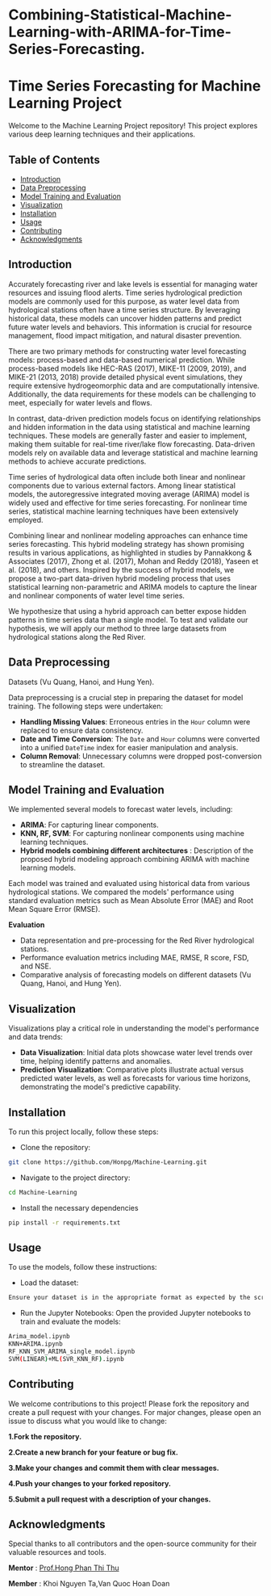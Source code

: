 # Combining-Statistical-Machine-Learning-with-ARIMA-for-Time-Series-Forecasting.

# Time Series Forecasting for Machine Learning Project

Welcome to the Machine Learning Project repository! This project explores various deep learning techniques and their applications.

## Table of Contents

- [Introduction](#introduction)
- [Data Preprocessing](#data-preprocessing)
- [Model Training and Evaluation](#model-training-and-evaluation)
- [Visualization](#visualization)
- [Installation](#installation)
- [Usage](#usage)
- [Contributing](#contributing)
- [Acknowledgments](#acknowledgments)

## Introduction
Accurately forecasting river and lake levels is essential for managing water resources and issuing flood alerts. Time series hydrological prediction models are commonly used for this purpose, as water level data from hydrological stations often have a time series structure. By leveraging historical data, these models can uncover hidden patterns and predict future water levels and behaviors. This information is crucial for resource management, flood impact mitigation, and natural disaster prevention.

There are two primary methods for constructing water level forecasting models: process-based and data-based numerical prediction. While process-based models like HEC-RAS (2017), MIKE-11 (2009, 2019), and MIKE-21 (2013, 2018) provide detailed physical event simulations, they require extensive hydrogeomorphic data and are computationally intensive. Additionally, the data requirements for these models can be challenging to meet, especially for water levels and flows.

In contrast, data-driven prediction models focus on identifying relationships and hidden information in the data using statistical and machine learning techniques. These models are generally faster and easier to implement, making them suitable for real-time river/lake flow forecasting. Data-driven models rely on available data and leverage statistical and machine learning methods to achieve accurate predictions.

Time series of hydrological data often include both linear and nonlinear components due to various external factors. Among linear statistical models, the autoregressive integrated moving average (ARIMA) model is widely used and effective for time series forecasting. For nonlinear time series, statistical machine learning techniques have been extensively employed.

Combining linear and nonlinear modeling approaches can enhance time series forecasting. This hybrid modeling strategy has shown promising results in various applications, as highlighted in studies by Pannakkong & Associates (2017), Zhong et al. (2017), Mohan and Reddy (2018), Yaseen et al. (2018), and others. Inspired by the success of hybrid models, we propose a two-part data-driven hybrid modeling process that uses statistical learning non-parametric and ARIMA models to capture the linear and nonlinear components of water level time series.

We hypothesize that using a hybrid approach can better expose hidden patterns in time series data than a single model. To test and validate our hypothesis, we will apply our method to three large datasets from hydrological stations along the Red River.

## Data Preprocessing
Datasets (Vu Quang, Hanoi, and Hung Yen).

Data preprocessing is a crucial step in preparing the dataset for model training. The following steps were undertaken:

- **Handling Missing Values**: Erroneous entries in the `Hour` column were replaced to ensure data consistency.
- **Date and Time Conversion**: The `Date` and `Hour` columns were converted into a unified `DateTime` index for easier manipulation and analysis.
- **Column Removal**: Unnecessary columns were dropped post-conversion to streamline the dataset.

## Model Training and Evaluation

We implemented several models to forecast water levels, including:

- **ARIMA**: For capturing linear components.
- **KNN, RF, SVM**: For capturing nonlinear components using machine learning techniques.
- **Hybrid models combining different architectures** : Description of the proposed hybrid modeling approach combining ARIMA with machine learning models.

Each model was trained and evaluated using historical data from various hydrological stations. We compared the models' performance using standard evaluation metrics such as Mean Absolute Error (MAE) and Root Mean Square Error (RMSE).

**Evaluation**
   - Data representation and pre-processing for the Red River hydrological stations.
   - Performance evaluation metrics including MAE, RMSE, R score, FSD, and NSE.
   - Comparative analysis of forecasting models on different datasets (Vu Quang, Hanoi, and Hung Yen).

## Visualization

Visualizations play a critical role in understanding the model's performance and data trends:

- **Data Visualization**: Initial data plots showcase water level trends over time, helping identify patterns and anomalies.
- **Prediction Visualization**: Comparative plots illustrate actual versus predicted water levels, as well as forecasts for various time horizons, demonstrating the model's predictive capability.

## Installation
To run this project locally, follow these steps:

- Clone the repository:
```bash
git clone https://github.com/Honpg/Machine-Learning.git
```
- Navigate to the project directory:
```bash
cd Machine-Learning
```

- Install the necessary dependencies
```bash
pip install -r requirements.txt
```
## Usage
To use the models, follow these instructions:

- Load the dataset:
```bash
Ensure your dataset is in the appropriate format as expected by the scripts.
```
- Run the Jupyter Notebooks:
Open the provided Jupyter notebooks to train and evaluate the models:
```bash
Arima_model.ipynb
KNN+ARIMA.ipynb
RF_KNN_SVM_ARIMA_single_model.ipynb
SVM(LINEAR)+ML(SVR_KNN_RF).ipynb
```

## Contributing

We welcome contributions to this project! Please fork the repository and create a pull request with your changes. For major changes, please open an issue to discuss what you would like to change:

**1.Fork the repository.**

**2.Create a new branch for your feature or bug fix.**

**3.Make your changes and commit them with clear messages.**

**4.Push your changes to your forked repository.**

**5.Submit a pull request with a description of your changes.**

## Acknowledgments
Special thanks to all contributors and the open-source community for their valuable resources and tools.

**Mentor** : [Prof.Hong Phan Thi Thu](https://scholar.google.com/citations?user=yXkziQIAAAAJ&hl=en&oi=ao)

**Member** : Khoi Nguyen Ta,Van Quoc Hoan Doan



